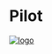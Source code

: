 Pilot
======
[![logo](https://raw.github.com/samccone/monocle/master/logo.png)](https://raw.github.com/samccone/monocle/master/logo.png)
